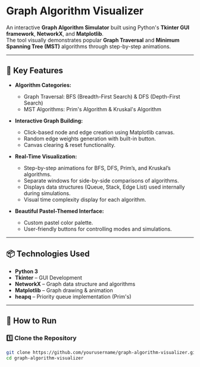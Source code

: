 # Graph Algorithm Visualizer

An interactive **Graph Algorithm Simulator** built using Python's **Tkinter GUI framework**, **NetworkX**, and **Matplotlib**.  
The tool visually demonstrates popular **Graph Traversal** and **Minimum Spanning Tree (MST)** algorithms through step-by-step animations.

---

## 🎯 Key Features

- **Algorithm Categories:**
  - Graph Traversal: BFS (Breadth-First Search) & DFS (Depth-First Search)
  - MST Algorithms: Prim's Algorithm & Kruskal's Algorithm

- **Interactive Graph Building:**
  - Click-based node and edge creation using Matplotlib canvas.
  - Random edge weights generation with built-in button.
  - Canvas clearing & reset functionality.

- **Real-Time Visualization:**
  - Step-by-step animations for BFS, DFS, Prim’s, and Kruskal’s algorithms.
  - Separate windows for side-by-side comparisons of algorithms.
  - Displays data structures (Queue, Stack, Edge List) used internally during simulations.
  - Visual time complexity display for each algorithm.

- **Beautiful Pastel-Themed Interface:**
  - Custom pastel color palette.
  - User-friendly buttons for controlling modes and simulations.

---

## 📦 Technologies Used

- **Python 3**
- **Tkinter** – GUI Development
- **NetworkX** – Graph data structure and algorithms
- **Matplotlib** – Graph drawing & animation
- **heapq** – Priority queue implementation (Prim's)

---

## 🚀 How to Run

### 1️⃣ Clone the Repository

```bash
git clone https://github.com/yourusername/graph-algorithm-visualizer.git
cd graph-algorithm-visualizer
